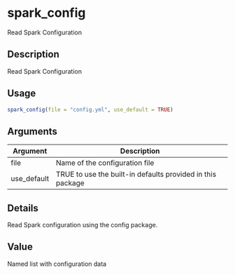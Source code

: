 # spark_config


Read Spark Configuration




## Description

Read Spark Configuration





## Usage
```r
spark_config(file = "config.yml", use_default = TRUE)
```




## Arguments


Argument      |Description
------------- |----------------
file | Name of the configuration file
use_default | TRUE to use the built-in defaults provided in this package




## Details

Read Spark configuration using the config package.





## Value

Named list with configuration data





